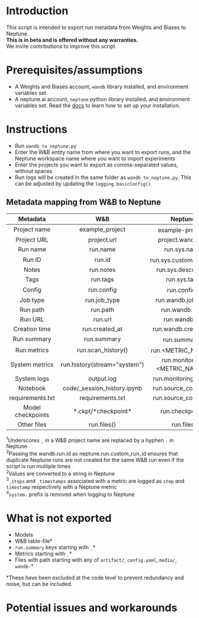 # Introduction
This script is intended to export run metadata from Weights and Biases to Neptune.  
**This is in beta and is offered without any warranties.**  
We invite contributions to improve this script.

# Prerequisites/assumptions
- A Weights and Biases account, `wandb` library installed, and environment variables set.
- A neptune.ai account, `neptune` python library installed, and environment variables set. Read the [docs](https://docs.neptune.ai/setup/installation/) to learn how to set up your installation.

# Instructions
- Run `wandb_to_neptune.py`
- Enter the W&B entity name from where you want to export runs, and the Neptune workspace name where you want to import experiments
- Enter the projects you want to export as comma-separated values, without spaces
- Run logs will be created in the same folder as `wandb_to_neptune.py`. This can be adjusted by updating the `logging.basicConfig()`

## Metadata mapping from W&B to Neptune

|     Metadata      |             W&B              |                 Neptune                  |
| :---------------: | :--------------------------: | :--------------------------------------: |
|   Project name    |       example_project        |       example-project<sup>1</sup>        |
|    Project URL    |         project.url          |            project.wandb_url             |
|     Run name      |           run.name           |               run.sys.name               |
|      Run ID       |            run.id            |    run.sys.custom_run_id<sup>2</sup>     |
|       Notes       |          run.notes           |           run.sys.description            |
|       Tags        |           run.tags           |               run.sys.tags               |
|      Config       |          run.config          |          run.config<sup>3</sup>          |
|     Job type      |         run.job_type         |            run.wandb.job_type            |
|     Run path      |           run.path           |              run.wandb.path              |
|      Run URL      |           run.url            |              run.wandb.url               |
|   Creation time   |        run.created_at        |           run.wandb.created_at           |
|    Run summary    |         run.summary          |         run.summary<sup>3</sup>          |
|    Run metrics    |      run.scan_history()      |      run.<METRIC_NAME><sup>4</sup>       |
|  System metrics   | run.history(stream="system") | run.monitoring.<METRIC_NAME><sup>5</sup> |
|    System logs    |          output.log          |          run.monitoring.stdout           |
|     Notebook      | code/_session_history.ipynb  |          run.source_code.files           |
| requirements.txt  |       requirements.txt       |          run.source_code.files           |
| Model checkpoints |    \*.ckpt/\*checkpoint\*    |             run.checkpoints              |
|    Other files    |         run.files()          |                run.files                 |

<sup>1</sup>Underscores `_` in a W&B project name are replaced by a hyphen `-` in Neptune  
<sup>2</sup>Passing the wandb.run.id as neptune.run.custom_run_id ensures that duplicate Neptune runs are not created for the same W&B run even if the script is run multiple times  
<sup>2</sup>Values are converted to a string in Neptune  
<sup>3</sup>`_steps` and `_timestamps` associated with a metric are logged as `step` and `timestamp` respectively with a Neptune metric  
<sup>4</sup>`system.` prefix is removed when logging to Neptune

# What is not exported
- Models
- W&B table-file†
- `run.summary` keys starting with `_`†
- Metrics starting with `_`†
- Files with path starting with any of `artifact/`, `config.yaml`, `media/`, `wandb-`†

†These have been excluded at the code level to prevent redundancy and noise, but can be included.

# Potential issues and workarounds
